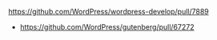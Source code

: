 https://github.com/WordPress/wordpress-develop/pull/7889

* https://github.com/WordPress/gutenberg/pull/67272
